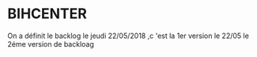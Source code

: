 # BIHCENTER

On a définit le backlog le jeudi  22/05/2018 ,c 'est la 1er version
le 22/05 le 2éme version de backloag
